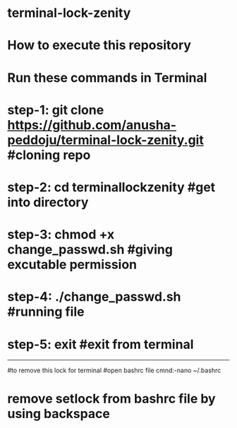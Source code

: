 # terminal-lock-zenity
# How to execute this repository
# Run these commands in Terminal
# step-1: git clone  https://github.com/anusha-peddoju/terminal-lock-zenity.git #cloning repo
# step-2: cd terminallockzenity #get into directory
# step-3: chmod +x change_passwd.sh #giving excutable permission
# step-4: ./change_passwd.sh #running file
# step-5: exit #exit from terminal
-----------------------------------------
#to remove this lock for terminal
      #open bashrc file
      cmnd:-nano ~/.bashrc
# remove setlock from bashrc file by using backspace
